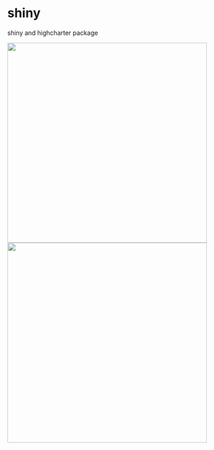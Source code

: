 # shiny
shiny and highcharter package


<img width = "450" heigth = "400" src = https://user-images.githubusercontent.com/37679460/134368798-058cba11-70b9-4a6a-867f-f882fffd0cb6.png>
<img width = "450" heigth = "400" src = https://user-images.githubusercontent.com/37679460/134615776-e0435705-9984-4c0a-8b3d-46f48b2e07b3.png>
